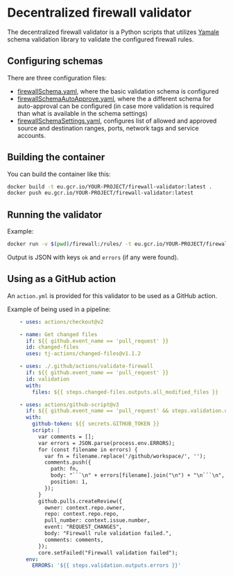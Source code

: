 # Decentralized firewall validator

The decentralized firewall validator is a Python scripts that utilizes [Yamale](https://github.com/23andMe/Yamale) schema
validation library to validate the configured firewall rules.

## Configuring schemas

There are three configuration files:
- [firewallSchema.yaml](firewallSchema.yaml), where the basic validation schema is configured
- [firewallSchemaAutoApprove.yaml](firewallSchemaAutoApprove.yaml), where the a different schema for auto-approval
  can be configured (in case more validation is required than what is available in the schema settings)
- [firewallSchemaSettings.yaml](firewallSchemaSettings.yaml), configures list of allowed and approved
  source and destination ranges, ports, network tags and service accounts.

## Building the container

You can build the container like this:

```sh
docker build -t eu.gcr.io/YOUR-PROJECT/firewall-validator:latest .
docker push eu.gcr.io/YOUR-PROJECT/firewall-validator:latest
```

## Running the validator

Example:

```sh
docker run -v $(pwd)/firewall:/rules/ -t eu.gcr.io/YOUR-PROJECT/firewall-validator:latest
```

Output is JSON with keys `ok` and `errors` (if any were found).

## Using as a GitHub action

An `action.yml` is provided for this validator to be used as a GitHub action.

Example of being used in a pipeline:

```yaml
    - uses: actions/checkout@v2

    - name: Get changed files
      if: ${{ github.event_name == 'pull_request' }}
      id: changed-files
      uses: tj-actions/changed-files@v1.1.2

    - uses: ./.github/actions/validate-firewall
      if: ${{ github.event_name == 'pull_request' }}
      id: validation
      with:
        files: ${{ steps.changed-files.outputs.all_modified_files }}

    - uses: actions/github-script@v3
      if: ${{ github.event_name == 'pull_request' && steps.validation.outputs.ok != 'true' }}
      with:
        github-token: ${{ secrets.GITHUB_TOKEN }}
        script: |
          var comments = [];
          var errors = JSON.parse(process.env.ERRORS);
          for (const filename in errors) {
            var fn = filename.replace('/github/workspace/', '');
            comments.push({
              path: fn,
              body: "```\n" + errors[filename].join("\n") + "\n```\n",
              position: 1,
            });
          }
          github.pulls.createReview({
            owner: context.repo.owner,
            repo: context.repo.repo,
            pull_number: context.issue.number,
            event: "REQUEST_CHANGES",
            body: "Firewall rule validation failed.",
            comments: comments,
          });
          core.setFailed("Firewall validation failed");
      env:
        ERRORS: '${{ steps.validation.outputs.errors }}'
```
